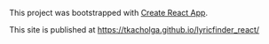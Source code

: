 This project was bootstrapped with [Create React App](https://github.com/facebook/create-react-app).

This site is published at https://tkacholga.github.io/lyricfinder_react/

